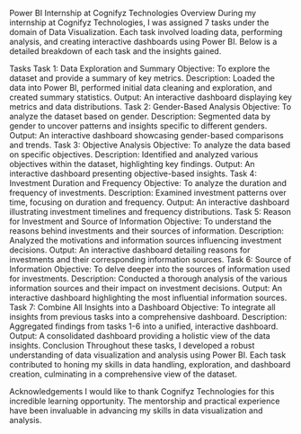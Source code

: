 Power BI Internship at Cognifyz Technologies
Overview
During my internship at Cognifyz Technologies, I was assigned 7 tasks under the domain of Data Visualization. Each task involved loading data, performing analysis, and creating interactive dashboards using Power BI. Below is a detailed breakdown of each task and the insights gained.

Tasks
Task 1: Data Exploration and Summary
Objective: To explore the dataset and provide a summary of key metrics.
Description: Loaded the data into Power BI, performed initial data cleaning and exploration, and created summary statistics.
Output: An interactive dashboard displaying key metrics and data distributions.
Task 2: Gender-Based Analysis
Objective: To analyze the dataset based on gender.
Description: Segmented data by gender to uncover patterns and insights specific to different genders.
Output: An interactive dashboard showcasing gender-based comparisons and trends.
Task 3: Objective Analysis
Objective: To analyze the data based on specific objectives.
Description: Identified and analyzed various objectives within the dataset, highlighting key findings.
Output: An interactive dashboard presenting objective-based insights.
Task 4: Investment Duration and Frequency
Objective: To analyze the duration and frequency of investments.
Description: Examined investment patterns over time, focusing on duration and frequency.
Output: An interactive dashboard illustrating investment timelines and frequency distributions.
Task 5: Reason for Investment and Source of Information
Objective: To understand the reasons behind investments and their sources of information.
Description: Analyzed the motivations and information sources influencing investment decisions.
Output: An interactive dashboard detailing reasons for investments and their corresponding information sources.
Task 6: Source of Information
Objective: To delve deeper into the sources of information used for investments.
Description: Conducted a thorough analysis of the various information sources and their impact on investment decisions.
Output: An interactive dashboard highlighting the most influential information sources.
Task 7: Combine All Insights into a Dashboard
Objective: To integrate all insights from previous tasks into a comprehensive dashboard.
Description: Aggregated findings from tasks 1-6 into a unified, interactive dashboard.
Output: A consolidated dashboard providing a holistic view of the data insights.
Conclusion
Throughout these tasks, I developed a robust understanding of data visualization and analysis using Power BI. Each task contributed to honing my skills in data handling, exploration, and dashboard creation, culminating in a comprehensive view of the dataset.

Acknowledgements
I would like to thank Cognifyz Technologies for this incredible learning opportunity. The mentorship and practical experience have been invaluable in advancing my skills in data visualization and analysis.
